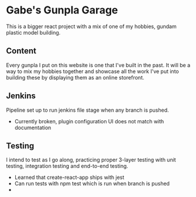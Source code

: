 # Gabe's Gunpla Garage

This is a bigger react project with a mix of one of my hobbies, gundam plastic model building.

## Content

Every gunpla I put on this website is one that I've built in the past. It will be a way to mix my hobbies together and showcase all the work I've put into building these by displaying them as an online storefront.

## Jenkins

Pipeline set up to run jenkins file stage when any branch is pushed.

- Currently broken, plugin configuration UI does not match with documentation

## Testing

I intend to test as I go along, practicing proper 3-layer testing with unit testing, integration testing and end-to-end testing.

- Learned that create-react-app ships with jest
- Can run tests with npm test which is run when branch is pushed
-
